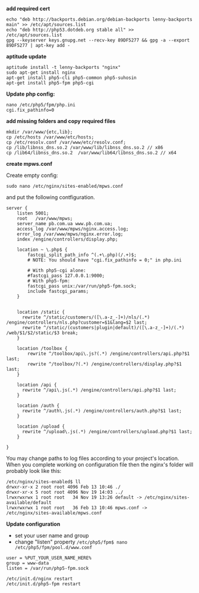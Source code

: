 **add required cert**

```
echo "deb http://backports.debian.org/debian-backports lenny-backports main" >> /etc/apt/sources.list
echo "deb http://php53.dotdeb.org stable all" >>   /etc/apt/sources.list
gpg --keyserver keys.gnupg.net --recv-key 89DF5277 && gpg -a --export 89DF5277 | apt-key add -
```

**aptitude update**

```
aptitude install -t lenny-backports "nginx"
sudo apt-get install nginx
apt-get install php5-cli php5-common php5-suhosin 
apt-get install php5-fpm php5-cgi
```

**Update php config:**

```
nano /etc/php5/fpm/php.ini
cgi.fix_pathinfo=0
```

**add missing folders and copy required files**
```
mkdir /var/www/{etc,lib};
cp /etc/hosts /var/www/etc/hosts;
cp /etc/resolv.conf /var/www/etc/resolv.conf;
cp /lib/libnss_dns.so.2 /var/www/lib/libnss_dns.so.2 // x86
cp /lib64/libnss_dns.so.2  /var/www/lib64/libnss_dns.so.2 // x64
```

**create mpws.conf**

Create empty config:
```
sudo nano /etc/nginx/sites-enabled/mpws.conf
```
and put the following contfiguration.
```
server {
    listen 5001;
    root   /var/www/mpws;
    server_name pb.com.ua www.pb.com.ua;
    access_log /var/www/mpws/nginx.access.log;
    error_log /var/www/mpws/nginx.error.log;
    index /engine/controllers/display.php;

    location ~ \.php$ {
        fastcgi_split_path_info ^(.+\.php)(/.+)$;
        # NOTE: You should have "cgi.fix_pathinfo = 0;" in php.ini

        # With php5-cgi alone:
        #fastcgi_pass 127.0.0.1:9000;
        # With php5-fpm:
        fastcgi_pass unix:/var/run/php5-fpm.sock;
        include fastcgi_params;
    }


    location /static {
      rewrite ^/static/customers/([\.a-z_-]+)/nls/(.*) /engine/controllers/nls.php?customer=$1&lang=$2 last;
      rewrite ^/static/(customers|plugin|default)/([\.a-z_-]+)/(.*) /web/$1/$2/static/$3 break;
    }

    location /toolbox {
        rewrite ^/toolbox/api\.js?(.*) /engine/controllers/api.php?$1 last;
        rewrite ^/toolbox/?(.*) /engine/controllers/display.php?$1 last;
    }

    location /api {
      rewrite ^/api\.js(.*) /engine/controllers/api.php?$1 last;
    }

    location /auth {
      rewrite ^/auth\.js(.*) /engine/controllers/auth.php?$1 last;
    }

    location /upload {
      rewrite ^/upload\.js(.*) /engine/controllers/upload.php?$1 last;
    }

}
```
You may change paths to log files according to your project's location.
When you complete working on configuration file then the nginx's folder will probably look like this:

```
/etc/nginx/sites-enabled$ ll
drwxr-xr-x 2 root root 4096 Feb 13 10:46 ./
drwxr-xr-x 5 root root 4096 Nov 19 14:03 ../
lrwxrwxrwx 1 root root   34 Nov 19 13:26 default -> /etc/nginx/sites-available/default
lrwxrwxrwx 1 root root   36 Feb 13 10:46 mpws.conf -> /etc/nginx/sites-available/mpws.conf
```

**Update configuration**

* set your user name and group
* change "listen" property ```/etc/php5/fpm$ nano /etc/php5/fpm/pool.d/www.conf```

```
user = %PUT_YOUR_USER_NAME_HERE%
group = www-data
listen = /var/run/php5-fpm.sock
```

```
/etc/init.d/nginx restart
/etc/init.d/php5-fpm restart
```
